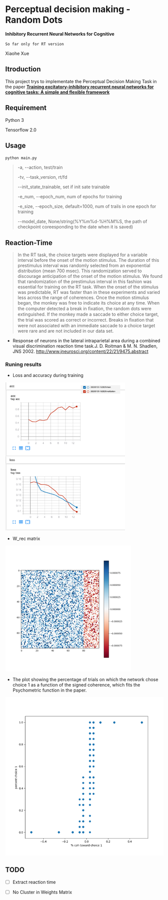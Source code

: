# Perceptual decision making - Random Dots
**Inhibitory Recurrent Neural Networks for Cognitive**

`So far only for RT version`

Xiaohe Xue



## Itroduction

This project trys to implementate the Perceptual Decision Making Task in the paper [**Training excitatory-inhibitory recurrent neural networks for cognitive tasks: A simple and flexible framework**](https://journals.plos.org/ploscompbiol/article?id=10.1371/journal.pcbi.1004792)



## Requirement

Python 3

Tensorflow 2.0



## Usage

`python main.py` 

> -a, --action,  test/train
>
> -tv, --task_version, rt/fd
>
> --init_state_trainable, set if init sate trainable
>
> -e_num, --epoch_num, num of epochs for training
>
> -e_size, --epoch_size, default=1000, num of trails in one epoch for training
>
> --model_date, None/string(%Y%m%d-%H%M%S, the path of checkpoint coreesponding to the date when it is saved)



## Reaction-Time

> In the RT task, the choice targets were displayed for a variable interval before 
the onset of the motion stimulus. The duration of this prestimulus interval was randomly selected 
from an exponential distribution (mean 700 msec). This randomization served to discourage 
anticipation of the onset of the motion stimulus. We found that randomization of the prestimulus 
interval in this fashion was essential for training on the RT task. When the onset of the stimulus
 was predictable, RT was faster than in these experiments and varied less across the range of 
 coherences. Once the motion stimulus began, the monkey was free to indicate its choice at any time. 
 When the computer detected a break in ﬁxation, the random dots were extinguished. If the monkey
 made a saccade to either choice target, the trial was scored as correct or incorrect. 
 Breaks in ﬁxation that were not associated with an immediate saccade to a choice target 
 were rare and are not included in our data set.

-   Response of neurons in the lateral intraparietal area during a combined visual
  discrimination reaction time task.J. D. Roitman & M. N. Shadlen, JNS 2002. http://www.jneurosci.org/content/22/21/9475.abstract

### Runing results

- Loss and accuracy during training

<img src="./loss_acc.png" alt="loss_acc" style="zoom:67%;" />



- W_rec matrix

<img src="./W_rec.png" alt="W_rec" style="zoom:50%;" />

- The plot showing the percentage of trials on which the network chose choice 1 as a function of the signed coherence, which fits the Psychometric function in the paper.

<img src="./psyfun.png" alt="psyfun" style="zoom:67%;" />

## TODO

- [ ] Extract reaction time
- [ ] No Cluster in Weights Matrix

